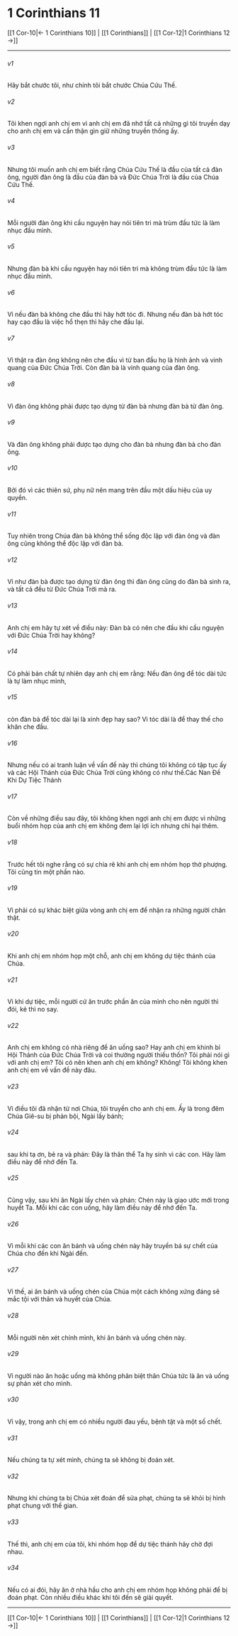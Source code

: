 # 1 Corinthians 11

[[1 Cor-10|← 1 Corinthians 10]] | [[1 Corinthians]] | [[1 Cor-12|1 Corinthians 12 →]]
***



###### v1 
Hãy bắt chước tôi, như chính tôi bắt chước Chúa Cứu Thế. 

###### v2 
Tôi khen ngợi anh chị em vì anh chị em đã nhớ tất cả những gì tôi truyền dạy cho anh chị em và cẩn thận gìn giữ những truyền thống ấy. 

###### v3 
Nhưng tôi muốn anh chị em biết rằng Chúa Cứu Thế là đầu của tất cả đàn ông, người đàn ông là đầu của đàn bà và Đức Chúa Trời là đầu của Chúa Cứu Thế. 

###### v4 
Mỗi người đàn ông khi cầu nguyện hay nói tiên tri mà trùm đầu tức là làm nhục đầu mình. 

###### v5 
Nhưng đàn bà khi cầu nguyện hay nói tiên tri mà không trùm đầu tức là làm nhục đầu mình. 

###### v6 
Vì nếu đàn bà không che đầu thì hãy hớt tóc đi. Nhưng nếu đàn bà hớt tóc hay cạo đầu là việc hổ thẹn thì hãy che đầu lại. 

###### v7 
Vì thật ra đàn ông không nên che đầu vì từ ban đầu họ là hình ảnh và vinh quang của Đức Chúa Trời. Còn đàn bà là vinh quang của đàn ông. 

###### v8 
Vì đàn ông không phải được tạo dựng từ đàn bà nhưng đàn bà từ đàn ông. 

###### v9 
Và đàn ông không phải được tạo dựng cho đàn bà nhưng đàn bà cho đàn ông. 

###### v10 
Bởi đó vì các thiên sứ, phụ nữ nên mang trên đầu một dấu hiệu của uy quyền. 

###### v11 
Tuy nhiên trong Chúa đàn bà không thể sống độc lập với đàn ông và đàn ông cũng không thể độc lập với đàn bà. 

###### v12 
Vì như đàn bà được tạo dựng từ đàn ông thì đàn ông cũng do đàn bà sinh ra, và tất cả đều từ Đức Chúa Trời mà ra. 

###### v13 
Anh chị em hãy tự xét về điều này: Đàn bà có nên che đầu khi cầu nguyện với Đức Chúa Trời hay không? 

###### v14 
Có phải bản chất tự nhiên dạy anh chị em rằng: Nếu đàn ông để tóc dài tức là tự làm nhục mình, 

###### v15 
còn đàn bà để tóc dài lại là xinh đẹp hay sao? Vì tóc dài là để thay thế cho khăn che đầu. 

###### v16 
Nhưng nếu có ai tranh luận về vấn đề này thì chúng tôi không có tập tục ấy và các Hội Thánh của Đức Chúa Trời cũng không có như thế.Các Nan Đề Khi Dự Tiệc Thánh 

###### v17 
Còn về những điều sau đây, tôi không khen ngợi anh chị em được vì những buổi nhóm họp của anh chị em không đem lại lợi ích nhưng chỉ hại thêm. 

###### v18 
Trước hết tôi nghe rằng có sự chia rẽ khi anh chị em nhóm họp thờ phượng. Tôi cũng tin một phần nào. 

###### v19 
Vì phải có sự khác biệt giữa vòng anh chị em để nhận ra những người chân thật. 

###### v20 
Khi anh chị em nhóm họp một chỗ, anh chị em không dự tiệc thánh của Chúa. 

###### v21 
Vì khi dự tiệc, mỗi người cứ ăn trước phần ăn của mình cho nên người thì đói, kẻ thì no say. 

###### v22 
Anh chị em không có nhà riêng để ăn uống sao? Hay anh chị em khinh bỉ Hội Thánh của Đức Chúa Trời và coi thường người thiếu thốn? Tôi phải nói gì với anh chị em? Tôi có nên khen anh chị em không? Không! Tôi không khen anh chị em về vấn đề này đâu. 

###### v23 
Vì điều tôi đã nhận từ nơi Chúa, tôi truyền cho anh chị em. Ấy là trong đêm Chúa Giê-su bị phản bội, Ngài lấy bánh; 

###### v24 
sau khi tạ ơn, bẻ ra và phán: Đây là thân thể Ta hy sinh vì các con. Hãy làm điều này để nhớ đến Ta. 

###### v25 
Cũng vậy, sau khi ăn Ngài lấy chén và phán: Chén này là giao ước mới trong huyết Ta. Mỗi khi các con uống, hãy làm điều này để nhớ đến Ta. 

###### v26 
Vì mỗi khi các con ăn bánh và uống chén này hãy truyền bá sự chết của Chúa cho đến khi Ngài đến. 

###### v27 
Vì thế, ai ăn bánh và uống chén của Chúa một cách không xứng đáng sẽ mắc tội với thân và huyết của Chúa. 

###### v28 
Mỗi người nên xét chính mình, khi ăn bánh và uống chén này. 

###### v29 
Vì người nào ăn hoặc uống mà không phân biệt thân Chúa tức là ăn và uống sự phán xét cho mình. 

###### v30 
Vì vậy, trong anh chị em có nhiều người đau yếu, bệnh tật và một số chết. 

###### v31 
Nếu chúng ta tự xét mình, chúng ta sẽ không bị đoán xét. 

###### v32 
Nhưng khi chúng ta bị Chúa xét đoán để sửa phạt, chúng ta sẽ khỏi bị hình phạt chung với thế gian. 

###### v33 
Thế thì, anh chị em của tôi, khi nhóm họp để dự tiệc thánh hãy chờ đợi nhau. 

###### v34 
Nếu có ai đói, hãy ăn ở nhà hầu cho anh chị em nhóm họp không phải để bị đoán phạt. Còn nhiều điều khác khi tôi đến sẽ giải quyết.

***
[[1 Cor-10|← 1 Corinthians 10]] | [[1 Corinthians]] | [[1 Cor-12|1 Corinthians 12 →]]
